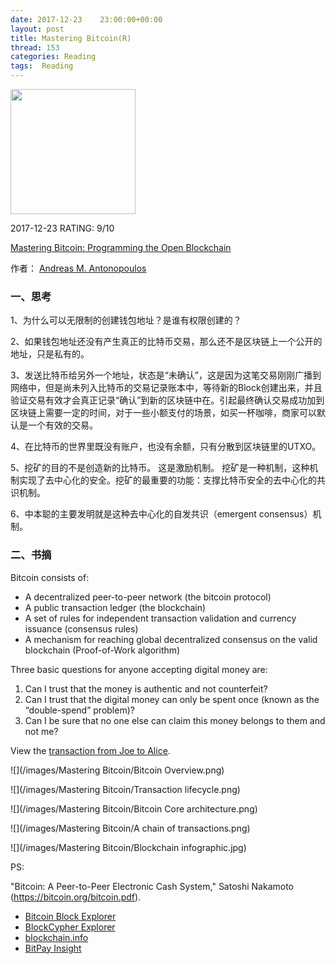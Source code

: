 ```yaml
---
date: 2017-12-23    23:00:00+00:00
layout: post
title: Mastering Bitcoin(R)
thread: 153
categories: Reading
tags:  Reading
---
```




<img src="https://images-cn.ssl-images-amazon.com/images/I/51ouTtTdgNL.jpg" width="200" />



2017-12-23 RATING:  9/10



[Mastering Bitcoin: Programming the Open Blockchain ](https://www.amazon.com/Mastering-Bitcoin-Programming-Open-Blockchain/dp/1491954388)



作者： [Andreas M. Antonopoulos ](https://www.amazon.com/Andreas-M.-Antonopoulos/e/B00MVAG8Z8/ref=dp_byline_cont_book_1)



### 一、思考

1、为什么可以无限制的创建钱包地址？是谁有权限创建的？

2、如果钱包地址还没有产生真正的比特币交易，那么还不是区块链上一个公开的地址，只是私有的。

3、发送比特币给另外一个地址，状态是“未确认”，这是因为这笔交易刚刚广播到网络中，但是尚未列入比特币的交易记录账本中，等待新的Block创建出来，并且验证交易有效才会真正记录“确认”到新的区块链中在。引起最终确认交易成功加到区块链上需要一定的时间，对于一些小额支付的场景，如买一杯咖啡，商家可以默认是一个有效的交易。

4、在比特币的世界里既没有账户，也没有余额，只有分散到区块链里的UTXO。

5、挖矿的目的不是创造新的比特币。 这是激励机制。 挖矿是一种机制，这种机制实现了去中心化的安全。挖矿的最重要的功能：支撑比特币安全的去中心化的共识机制。

6、中本聪的主要发明就是这种去中心化的自发共识（emergent consensus）机制。



### **二、书摘**



Bitcoin consists of:

- A decentralized peer-to-peer network (the bitcoin protocol)
- A public transaction ledger (the blockchain)
- A set of rules for independent transaction validation and currency issuance (consensus rules)
- A mechanism for reaching global decentralized consensus on the valid blockchain (Proof-of-Work algorithm)



Three basic questions for anyone accepting digital money are:

1. Can I trust that the money is authentic and not counterfeit?
2. Can I trust that the digital money can only be spent once (known as the “double-spend” problem)?
3. Can I be sure that no one else can claim this money belongs to them and not me?




View the [transaction from Joe to Alice](http://bit.ly/1tAeeGr).





![](/images/Mastering Bitcoin/Bitcoin Overview.png)

![](/images/Mastering Bitcoin/Transaction lifecycle.png)

![](/images/Mastering Bitcoin/Bitcoin Core architecture.png)

![](/images/Mastering Bitcoin/A chain of transactions.png)

![](/images/Mastering Bitcoin/Blockchain infographic.jpg)





PS:

"Bitcoin: A Peer-to-Peer Electronic Cash System," Satoshi Nakamoto (<https://bitcoin.org/bitcoin.pdf>).

- [Bitcoin Block Explorer](https://blockexplorer.com/)
- [BlockCypher Explorer](https://live.blockcypher.com/)
- [blockchain.info](https://blockchain.info/)
- [BitPay Insight](https://insight.bitpay.com/)

































